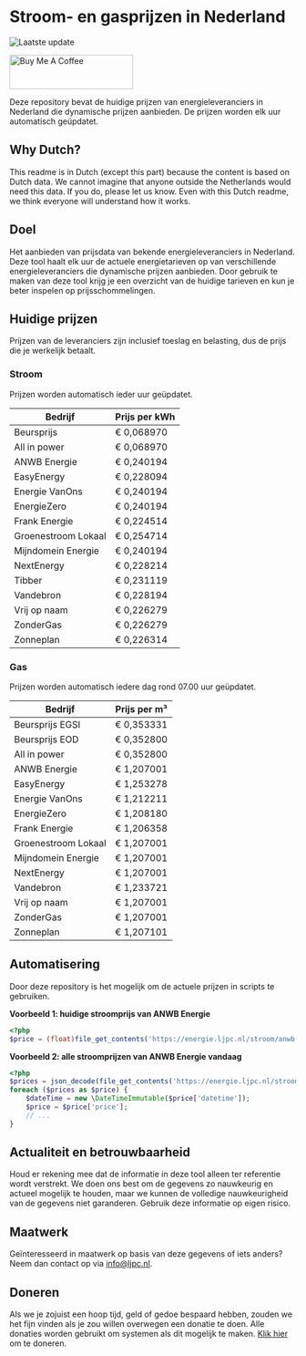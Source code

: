 # Stroom- en gasprijzen in Nederland

![Laatste update](https://img.shields.io/badge/laatste%20update-2025--06--06%2007%3A00%20CET-brightgreen)

<a href="https://www.buymeacoffee.com/Lars-" target="_blank"><img src="https://cdn.buymeacoffee.com/buttons/v2/default-orange.png" alt="Buy Me A Coffee" height="60" style="height: 60px !important;width: 217px !important;" ></a>

Deze repository bevat de huidige prijzen van energieleveranciers in Nederland die dynamische prijzen aanbieden. De prijzen worden elk uur automatisch geüpdatet.

## Why Dutch?

This readme is in Dutch (except this part) because the content is based on Dutch data. We cannot imagine that anyone outside the Netherlands would need this data. If you do, please let us know. Even with this Dutch readme, we think
everyone will understand how it works.

## Doel

Het aanbieden van prijsdata van bekende energieleveranciers in Nederland. Deze tool haalt elk uur de actuele energietarieven op van verschillende energieleveranciers die dynamische prijzen aanbieden. Door gebruik te maken van deze tool
krijg je een overzicht van de huidige tarieven en kun je beter inspelen op prijsschommelingen.

## Huidige prijzen

Prijzen van de leveranciers zijn inclusief toeslag en belasting, dus de prijs die je werkelijk betaalt.

### Stroom

Prijzen worden automatisch ieder uur geüpdatet.

 Bedrijf | Prijs per kWh 
---------|---------------
Beursprijs | € 0,068970
All in power | € 0,068970
ANWB Energie | € 0,240194
EasyEnergy | € 0,228094
Energie VanOns | € 0,240194
EnergieZero | € 0,240194
Frank Energie | € 0,224514
Groenestroom Lokaal | € 0,254714
Mijndomein Energie | € 0,240194
NextEnergy | € 0,228214
Tibber | € 0,231119
Vandebron | € 0,228194
Vrij op naam | € 0,226279
ZonderGas | € 0,226279
Zonneplan | € 0,226314


### Gas

Prijzen worden automatisch iedere dag rond 07.00 uur geüpdatet.

 Bedrijf | Prijs per m³ 
---------|--------------
Beursprijs EGSI | € 0,353331
Beursprijs EOD | € 0,352800
All in power | € 0,352800
ANWB Energie | € 1,207001
EasyEnergy | € 1,253278
Energie VanOns | € 1,212211
EnergieZero | € 1,208180
Frank Energie | € 1,206358
Groenestroom Lokaal | € 1,207001
Mijndomein Energie | € 1,207001
NextEnergy | € 1,207001
Vandebron | € 1,233721
Vrij op naam | € 1,207001
ZonderGas | € 1,207001
Zonneplan | € 1,207101


## Automatisering

Door deze repository is het mogelijk om de actuele prijzen in scripts te gebruiken.

**Voorbeeld 1: huidige stroomprijs van ANWB Energie**

```php
<?php
$price = (float)file_get_contents('https://energie.ljpc.nl/stroom/anwb-energie-nu.txt');

```

**Voorbeeld 2: alle stroomprijzen van ANWB Energie vandaag**

```php
<?php
$prices = json_decode(file_get_contents('https://energie.ljpc.nl/stroom/all-in-power-vandaag.json'),true);
foreach ($prices as $price) {
    $dateTime = new \DateTimeImmutable($price['datetime']);
    $price = $price['price'];
    // ...
}
```

## Actualiteit en betrouwbaarheid

Houd er rekening mee dat de informatie in deze tool alleen ter referentie wordt verstrekt. We doen ons best om de gegevens zo nauwkeurig en actueel mogelijk te houden, maar we kunnen de volledige nauwkeurigheid van de gegevens niet
garanderen. Gebruik deze informatie op eigen risico.

## Maatwerk

Geïnteresseerd in maatwerk op basis van deze gegevens of iets anders? Neem dan contact op
via [info@ljpc.nl](mailto:info@ljpc.nl?subject=Energie%20prijzen).

## Doneren

Als we je zojuist een hoop tijd, geld of gedoe bespaard hebben, zouden we het fijn vinden als je zou willen overwegen een
donatie te doen. Alle donaties worden gebruikt om systemen als dit mogelijk te
maken. [Klik hier](https://www.buymeacoffee.com/Lars-) om te doneren.

